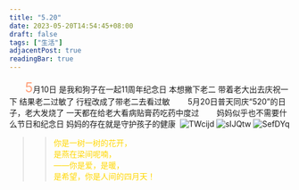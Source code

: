 ```yaml
---
title: "5.20"
date: 2023-05-20T14:54:45+08:00
draft: false
tags: ["生活"]
adjacentPost: true
readingBar: true
---
```


&emsp;&emsp;<font size=5 color=#ffa07a>5</font>月10日 是我和狗子在一起11周年纪念日 本想撇下老二 带着老大出去庆祝一下 结果老二过敏了 行程改成了带老二去看过敏
&emsp;&emsp;5月20日普天同庆“520”的日子，老大发烧了 一天都在给老大看病贴膏药吃药中度过 
&emsp;&emsp;妈妈似乎也不需要什么节日和纪念日  妈妈的存在就是守护孩子的健康 ​​​
![TWcijd](https://cdn.jsdelivr.net/gh/tosspi/mumu@main/uPic/TWcijd.jpg)
![sIJQtw](https://cdn.jsdelivr.net/gh/tosspi/mumu@main/uPic/sIJQtw.jpg)
![SefDYq](https://cdn.jsdelivr.net/gh/tosspi/mumu@main/uPic/SefDYq.jpg)
<br>
> > <font color=#ffd700>你是一树一树的花开，<br>
> > 是燕在梁间呢喃，<br>
> > ——你是爱，是暖，<br>
> > 是希望，你是人间的四月天！</font><br>
